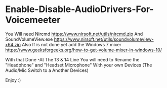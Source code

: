 # Enable-Disable-AudioDrivers-For-Voicemeeter

  You Will need Nircmd https://www.nirsoft.net/utils/nircmd.zip
  And SoundVolumeView.exe https://www.nirsoft.net/utils/soundvolumeview-x64.zip
  Also If is not done yet add the Windows 7 mixer https://www.geeksforgeeks.org/how-to-get-volume-mixer-in-windows-10/
         
  With that Done 
    -At The 13 & 14 Line You will need to Rename the "Headphone" and "Headset Microphone" With your own Devices (The Audio/Mic Switch to a Another Devices)


Enjoy :)
